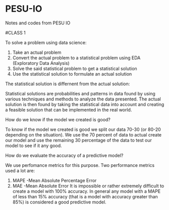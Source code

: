# PESU-IO
Notes and codes from PESU IO 

#CLASS 1

To solve a problem using data science:
1. Take an actual problem
2. Convert the actual problem to a statistical problem using EDA (Exploratory Data Analysis)
3. Solve the said statistical problem to get a statistical solution
4. Use the statistical solution to formulate an actual solution



The statistical solution is differnent from the actual solution:

Statistical solutions are probabilities and patterns in data found by using various techniques and methods to analyze the data presented.
The actual solution is then found by taking the statistical data into account and creating a feasible solution that can be implemented in the real world.



How do we know if the model we created is good?

To know if the model we created is good we split our data 70-30 (or 80-20 depending on the situation). We use the 70 percent of data to actual create our model and use the remaining 30 percentage of the data to test our model to see if it any good.



How do we evaluate the accuracy of a predictive model?

We use perfomance metrics for this purpose. Two performance metrics used a lot are:
1. MAPE -Mean Absolute Percentage Error
2. MAE -Mean Absolute Error
It is impossible or rather extremely difficult to create a model with 100% accuracy. In general any model with a MAPE of less than 15% accuracy (that is a model with accuracy greater than 85%) is considered a good predictive model.
